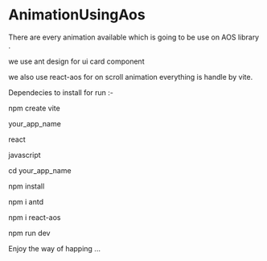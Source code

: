 # AnimationUsingAos
There are every animation available which is going to be use on AOS library . 

we use ant design for ui card component 

we also use react-aos for on scroll animation 
everything is handle by vite.

Dependecies to install for run :- 

npm create vite 

your_app_name

react 

javascript 

cd your_app_name 

npm install 

npm i antd 

npm i react-aos

npm run dev 

Enjoy the way of happing ...
